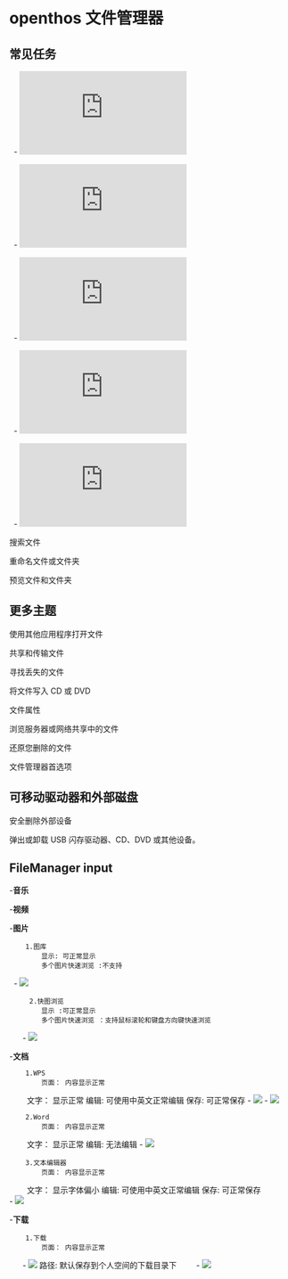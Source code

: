 # openthos 文件管理器
## 常见任务

     - ![浏览文件和文件夹](https://github.com/openthos/desktop-analysis/blob/master/instructions/%E6%B5%8F%E8%A7%88%E6%96%87%E4%BB%B6%E5%92%8C%E6%96%87%E4%BB%B6%E5%A4%B9.md)



     - ![删除文件和文件夹](https://github.com/openthos/desktop-analysis/blob/master/instructions/%E5%88%A0%E9%99%A4%E6%96%87%E4%BB%B6%E5%92%8C%E6%96%87%E4%BB%B6%E5%A4%B9.md)


     - ![复制或移动文件和文件夹](https://github.com/openthos/desktop-analysis/blob/master/instructions/%E5%A4%8D%E5%88%B6%E6%88%96%E7%A7%BB%E5%8A%A8%E6%96%87%E4%BB%B6%E5%92%8C%E6%96%87%E4%BB%B6%E5%A4%B9.md)
     


     - ![对文件和文件夹进行排序](https://github.com/openthos/desktop-analysis/blob/master/instructions/%E5%AF%B9%E6%96%87%E4%BB%B6%E5%92%8C%E6%96%87%E4%BB%B6%E5%A4%B9%E8%BF%9B%E8%A1%8C%E6%8E%92%E5%BA%8F.md)

        
     - ![搜索文件](https://github.com/openthos/desktop-analysis/blob/master/instructions/%E6%90%9C%E7%B4%A2%E6%96%87%E4%BB%B6.md)
  


搜索文件

重命名文件或文件夹

预览文件和文件夹

## 更多主题
使用其他应用程序打开文件

共享和传输文件

寻找丢失的文件

将文件写入 CD 或 DVD

文件属性

浏览服务器或网络共享中的文件

还原您删除的文件

文件管理器首选项

## 可移动驱动器和外部磁盘

安全删除外部设备

弹出或卸载 USB 闪存驱动器、CD、DVD 或其他设备。


## FileManager input

-**音乐**


-**视频**



-**图片**

        1.图库
            显示: 可正常显示
            多个图片快速浏览 :不支持
     - ![](https://github.com/openthos/desktop-analysis/blob/master/imageView/gallery.png)
          
           
         2.快图浏览
            显示 :可正常显示
            多个图片快速浏览 ：支持鼠标滚轮和键盘方向键快速浏览
          - ![](https://github.com/openthos/desktop-analysis/blob/master/imageView/quickpick.png)
            
            
-**文档**

        1.WPS
            页面： 内容显示正常
            文字： 显示正常
            编辑: 可使用中英文正常编辑
            保存: 可正常保存
            - ![](https://github.com/openthos/desktop-analysis/blob/master/imageView/wps.png)
            - ![](https://github.com/openthos/desktop-analysis/blob/master/imageView/wps_save.png)
        
        2.Word
            页面： 内容显示正常
            文字： 显示正常
            编辑: 无法编辑
            - ![](https://github.com/openthos/desktop-analysis/blob/master/imageView/Word.png)
            
        3.文本编辑器
            页面： 内容显示正常
            文字： 显示字体偏小
            编辑: 可使用中英文正常编辑
            保存: 可正常保存      
            - ![](https://github.com/openthos/desktop-analysis/blob/master/imageView/textEditor.png)
        
-**下载**
    
        1.下载
            页面： 内容显示正常
          - ![](https://github.com/openthos/desktop-analysis/blob/master/imageView/download.png)
            路径: 默认保存到个人空间的下载目录下
           - ![](https://github.com/openthos/desktop-analysis/blob/master/imageView/download_dir.png)
           
            
